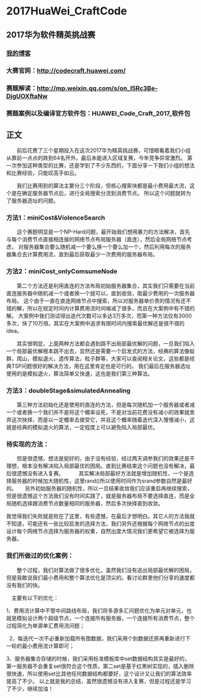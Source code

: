 # 2017HuaWei_CraftCode
## 2017华为软件精英挑战赛      
### [我的博客](http://blog.csdn.net/fx677588)

### 大赛官网：http://codecraft.huawei.com/

### 赛题解读：http://mp.weixin.qq.com/s/on_l5Rc3Be-DjgUOXftaNw

### 赛题案例以及编译官方软件包：HUAWEI_Code_Craft_2017_软件包

正文
----------------------
　　前后花费了三个星期投入在这次2017华为精英挑战赛，可惜眼看着我们小组从靠前一点点的跌到64名开外，最后未能进入区域复赛，今年竞争异常激烈。
第一次参加这种类型的比赛，还是学到了不少东西的，下面分享一下我们小组的想法和比赛经验，只能叹高手如云。

　　我们比赛用到的算法主要分三个阶段，但核心搜索块都是最小费用最大流，这个是在确定服务器节点后，进行全局搜索分流到消费节点。
所以这个问题就转为了服务器选址的问题。
### 方法1：miniCost&ViolenceSearch
　　这个赛题明显是一个NP-Hard问题，最开始我们想用暴力的方法解决，首先与每个消费节点直接相连接的网络节点布局服务器（直连），然后全局网络节点考虑，
对服务器集合要么随机减一个要么换一个要么加一个，然后利用每次的服务器集合去计算费用流，直到最后获取最少一次费用的服务器布局。
### 方法2：miniCost_onlyComsumeNode
　　第二个方法还是利用直连的方法布局初始服务器集合，其实我们只需要在当前直连服务器中随机减一个或者换一个就可以，直到收敛，取最少费用的一次服务器布局。
这个由于一直在直连网络节点中搜索，所以对服务器单价贵的情况有还不错的解，所以在规定时间内计算费用流时间缩减了很多，而且在大案例中有不错的解。
大案例中我们测试得出迭代次数可以多达3万多次，而第一种方法仅有3000多次，快了10万倍。其实在大案例中追求有限时间内搜索最优解还是很不错的idea。

　　其实很明显，上面两种方法都会遇到跳不出局部最优解的问题，一旦我们陷入一个局部最优解根本跳不出去，显然还是需要一个启发式的方法，经典的算法像蚁群，爬山，模拟退火，遗传算法，粒子群等，大家可以查阅相关论文，这些都是经典TSP问题很好的解决方法，用在这里肯定也是可行的。
我们最后在服务器选址使用的是模拟退火，算法简单又快速，这也是我们第三种算法。
### 方法3：doubleStage&simulatedAnnealing
　　第三种方法初始化还是使用的直连的方法，但是每次随机加一个服务器或者减一个或者换一个我们并不是将这个概率设死，不是对当前花费没有减小的效果就舍弃这次抉择，而是以一定概率去接受它，并且这个概率随着迭代深入慢慢减小，这就是经典的模拟退火的算法，一定程度上可以避免陷入局部最优。
### 待实现的方法：
　　但是很遗憾，想法是挺好的，由于没有经验，经过两天调参我们的效果还是不理想，根本没有解决陷入局部最优的困局。直到比赛结束这个问题也没有解决，最后很遗憾没有进入复赛。
  
　　其实解决局部最好方法就是增加随机性，一个是选择服务器的时候加大随机性，这里rand()所以使用时间作为srand参数自然是最好的。
  　
   另外初始服务器的随机性，所以一旦结果收敛我们应该重启再继续搜索，但是很遗憾这个方法我们没有时间实践了，就是服务器布局不要选择直连，而是全局随机选择跟消费节点数量相同的服务器，然后多次抉择直到收敛。
   
   我觉得我们失败就是败在了这里，有些遗憾，在最后才想明白。其它人的方法我就不知道，可能还有一些比较启发的选择方法，我们另外还根据每个网络节点的出度设计每个网络节点选择为服务器的权重，自然出度大情况我们更希望它被选择为服务器。
### 我们所做过的优化案例：
　　整个过程，我们对算法做了很多优化，虽然我们没有逃出局部最优解的困局，但是我敢说我们最小费用和整个算法优化是顶尖的。看讨论群里他们分享的速度都没有我们的快。
  
  　主要有以下的优化：
   
   1、费用流计算中不管中间路线布局，我们将多源多汇问题优化为单元对单元，也就是模拟设计两个超级节点，一个连接所有服务器，一个连接所有消费节点，整个过程简化为单源单汇费用流问题；
   
   2、每迭代一次不必重新加载所有图数据，我们采用个别数据还原再重新进行下一轮的最小费用流计算即可；
   
   3、服务器集合存储的时候，我们采用标准模板库中set数据结构其实是最好的，第一服务器不会重复set很符合这个性质，第二set是基于红黑树实现的，插入删除很快速，所以使用set比其他任何数据结构都要好，这个设计又让我们的算法效率提高了不少。
以上就是我的总结，虽然很遗憾没有进入复赛，但是过程还是学习了不少，继续加油！
